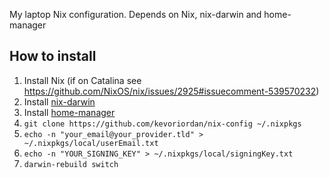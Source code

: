 My laptop Nix configuration. Depends on Nix, nix-darwin and home-manager

## How to install
1. Install Nix (if on Catalina see https://github.com/NixOS/nix/issues/2925#issuecomment-539570232) 
2. Install [nix-darwin](https://github.com/LnL7/nix-darwin/) 
3. Install [home-manager](https://nix-community.github.io/home-manager/index.html#sec-install-nix-darwin-module)
4. `git clone https://github.com/kevoriordan/nix-config ~/.nixpkgs`
5. `echo -n "your_email@your_provider.tld" > ~/.nixpkgs/local/userEmail.txt`
6. `echo -n "YOUR_SIGNING_KEY" > ~/.nixpkgs/local/signingKey.txt`
7. `darwin-rebuild switch`
